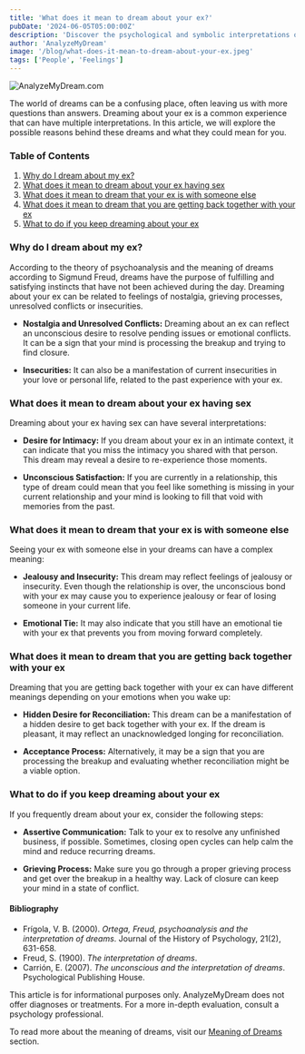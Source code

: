 ```yaml
---
title: 'What does it mean to dream about your ex?'
pubDate: '2024-06-05T05:00:00Z'
description: 'Discover the psychological and symbolic interpretations of dreaming about your ex, including dreams about relationships, jealousy, and reconciliation.'
author: 'AnalyzeMyDream'
image: '/blog/what-does-it-mean-to-dream-about-your-ex.jpeg'
tags: ['People', 'Feelings']
---
```


![AnalyzeMyDream.com](/blog/what-does-it-mean-to-dream-about-your-ex.jpeg)


The world of dreams can be a confusing place, often leaving us with more questions than answers. Dreaming about your ex is a common experience that can have multiple interpretations. In this article, we will explore the possible reasons behind these dreams and what they could mean for you.

### Table of Contents

1. [Why do I dream about my ex?](#why-do-i-dream-about-my-ex)
2. [What does it mean to dream about your ex having sex](#what-does-it-mean-to-dream-about-your-ex-having-sex)
3. [What does it mean to dream that your ex is with someone else](#what-does-it-mean-to-dream-that-your-ex-is-with-someone-else)
4. [What does it mean to dream that you are getting back together with your ex](#what-does-it-mean-to-dream-that-you-are-getting-back-with-your-ex)
5. [What to do if you keep dreaming about your ex](#what-to-do-if-you-keep-dreaming-about-your-ex)

### Why do I dream about my ex?

According to the theory of psychoanalysis and the meaning of dreams according to Sigmund Freud, dreams have the purpose of fulfilling and satisfying instincts that have not been achieved during the day. Dreaming about your ex can be related to feelings of nostalgia, grieving processes, unresolved conflicts or insecurities.

- **Nostalgia and Unresolved Conflicts:** Dreaming about an ex can reflect an unconscious desire to resolve pending issues or emotional conflicts. It can be a sign that your mind is processing the breakup and trying to find closure.

- **Insecurities:** It can also be a manifestation of current insecurities in your love or personal life, related to the past experience with your ex.

### What does it mean to dream about your ex having sex

Dreaming about your ex having sex can have several interpretations:

- **Desire for Intimacy:** If you dream about your ex in an intimate context, it can indicate that you miss the intimacy you shared with that person. This dream may reveal a desire to re-experience those moments.

- **Unconscious Satisfaction:** If you are currently in a relationship, this type of dream could mean that you feel like something is missing in your current relationship and your mind is looking to fill that void with memories from the past.

### What does it mean to dream that your ex is with someone else

Seeing your ex with someone else in your dreams can have a complex meaning:

- **Jealousy and Insecurity:** This dream may reflect feelings of jealousy or insecurity. Even though the relationship is over, the unconscious bond with your ex may cause you to experience jealousy or fear of losing someone in your current life.

- **Emotional Tie:** It may also indicate that you still have an emotional tie with your ex that prevents you from moving forward completely. 

### What does it mean to dream that you are getting back together with your ex

Dreaming that you are getting back together with your ex can have different meanings depending on your emotions when you wake up:

- **Hidden Desire for Reconciliation:** This dream can be a manifestation of a hidden desire to get back together with your ex. If the dream is pleasant, it may reflect an unacknowledged longing for reconciliation.

- **Acceptance Process:** Alternatively, it may be a sign that you are processing the breakup and evaluating whether reconciliation might be a viable option.

### What to do if you keep dreaming about your ex

If you frequently dream about your ex, consider the following steps:

- **Assertive Communication:** Talk to your ex to resolve any unfinished business, if possible. Sometimes, closing open cycles can help calm the mind and reduce recurring dreams.

- **Grieving Process:** Make sure you go through a proper grieving process and get over the breakup in a healthy way. Lack of closure can keep your mind in a state of conflict.

#### Bibliography

- Frígola, V. B. (2000). *Ortega, Freud, psychoanalysis and the interpretation of dreams*. Journal of the History of Psychology, 21(2), 631-658.
- Freud, S. (1900). *The interpretation of dreams*.
- Carrión, E. (2007). *The unconscious and the interpretation of dreams*. Psychological Publishing House.

This article is for informational purposes only. AnalyzeMyDream does not offer diagnoses or treatments. For a more in-depth evaluation, consult a psychology professional.

To read more about the meaning of dreams, visit our [Meaning of Dreams](#) section.